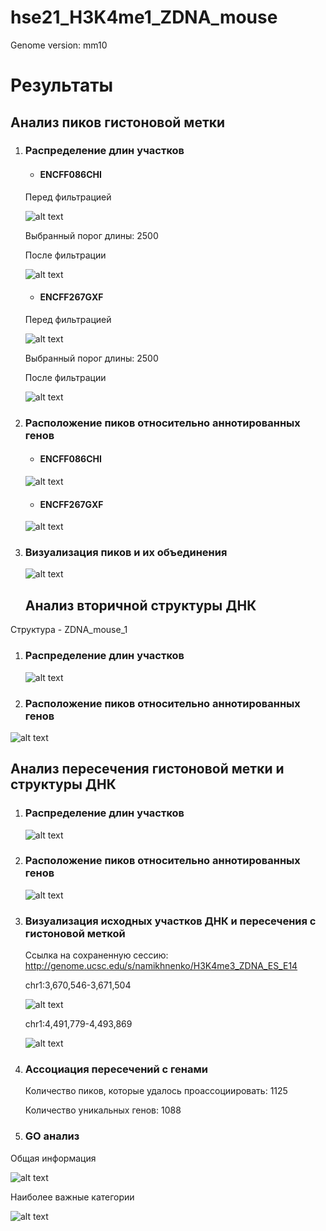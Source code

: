 # hse21_H3K4me1_ZDNA_mouse
Genome version: mm10

# Результаты

## Анализ пиков гистоновой метки

1. ### Распределение длин участков

   - #### **ENCFF086CHI**

   Перед фильтрацией

   ![alt text](https://github.com/Emilichka/hse21_H3K4me1_ZDNA_mouse_1/blob/main/graphics/len_hist.H3K4me1_MEL.ENCFF086CHI.mm10.png)

   Выбранный порог длины: 2500

   После фильтрации 


   ![alt text](https://github.com/Emilichka/hse21_H3K4me1_ZDNA_mouse_1/blob/main/graphics/filter_peaks.H3K4me1_MEL.ENCFF086CHI.mm10.filtered.hist.png)

   - #### **ENCFF267GXF**

   Перед фильтрацией

   ![alt text](https://github.com/Emilichka/hse21_H3K4me1_ZDNA_mouse_1/blob/main/graphics/len_hist.H3K4me1_MEL.ENCFF267GXF.mm10.png)

   Выбранный порог длины: 2500

   После фильтрации


   ![alt text](https://github.com/Emilichka/hse21_H3K4me1_ZDNA_mouse_1/blob/main/graphics/filter_peaks.H3K4me1_MEL.ENCFF267GXF.mm10.filtered.hist.png)

2. ### Расположение пиков относительно аннотированных генов

   - #### **ENCFF086CHI**

   ![alt text](https://github.com/Emilichka/hse21_H3K4me1_ZDNA_mouse_1/blob/main/graphics/chip_seeker.H3K4me1_MEL.ENCFF086CHI.mm10.filtered.plotAnnoPie.png)


   

   - #### **ENCFF267GXF**

   ![alt text](https://github.com/Emilichka/hse21_H3K4me1_ZDNA_mouse_1/blob/main/graphics/chip_seeker.H3K4me1_MEL.ENCFF267GXF.mm10.filtered.plotAnnoPie.png)

3. ### Визуализация пиков и их объединения

   ![alt text](https://github.com/namikhnenko/hse21_H3K4me3_ZDNA_mouse/blob/main/images/source_merge.png)

   ## Анализ вторичной структуры ДНК 

Структура - ZDNA_mouse_1

1. ### Распределение длин участков

   ![alt text](https://github.com/namikhnenko/hse21_H3K4me3_ZDNA_mouse/blob/main/images/len_hist.mouseZ-DNA1.pdf.png-1.png)

2. ### Расположение пиков относительно аннотированных генов

![alt text](https://github.com/namikhnenko/hse21_H3K4me3_ZDNA_mouse/blob/main/images/chip_seeker.mouseZ-DNA1.annopie.pdf.png-1.png)

## Анализ пересечения гистоновой метки и структуры ДНК

1. ### Распределение длин участков

   ![alt text](https://github.com/namikhnenko/hse21_H3K4me3_ZDNA_mouse/blob/main/images/len_hist.H3K4me3_ES_E14.intersect_with_ZDNA.pdf.png-1.png)

2. ### Расположение пиков относительно аннотированных генов

   ![alt text](https://github.com/namikhnenko/hse21_H3K4me3_ZDNA_mouse/blob/main/images/chip_seeker.H3K4me3_ES_E14.intersect_with_ZDNA.annopie.pdf.png-1.png)

   

3. ### Визуализация исходных участков ДНК и пересечения с гистоновой меткой

   Ссылка на сохраненную сессию: http://genome.ucsc.edu/s/namikhnenko/H3K4me3_ZDNA_ES_E14

   chr1:3,670,546-3,671,504

   ![alt text](https://github.com/namikhnenko/hse21_H3K4me3_ZDNA_mouse/blob/main/images/inter3.png)

   chr1:4,491,779-4,493,869

   ![alt text](https://github.com/namikhnenko/hse21_H3K4me3_ZDNA_mouse/blob/main/images/inter4.png)

4. ### Ассоциация пересечений с генами

   Количество пиков, которые удалось проассоциировать: 1125

   Количество уникальных генов: 1088

5. ### GO анализ

Общая информация

![alt text](https://github.com/namikhnenko/hse21_H3K4me3_ZDNA_mouse/blob/main/images/go_summary.jpg)

Наиболее важные категории

![alt text](https://github.com/namikhnenko/hse21_H3K4me3_ZDNA_mouse/blob/main/images/go_analiysis.png)